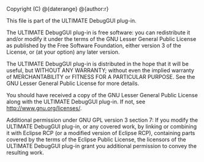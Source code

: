 Copyright (C) @{daterange} @{author:r}

This file is part of the ULTIMATE DebugGUI plug-in.

The ULTIMATE DebugGUI plug-in is free software: you can redistribute it and/or modify
it under the terms of the GNU Lesser General Public License as published
by the Free Software Foundation, either version 3 of the License, or
(at your option) any later version.

The ULTIMATE DebugGUI plug-in is distributed in the hope that it will be useful,
but WITHOUT ANY WARRANTY; without even the implied warranty of
MERCHANTABILITY or FITNESS FOR A PARTICULAR PURPOSE.  See the
GNU Lesser General Public License for more details.

You should have received a copy of the GNU Lesser General Public License
along with the ULTIMATE DebugGUI plug-in. If not, see <http://www.gnu.org/licenses/>.

Additional permission under GNU GPL version 3 section 7:
If you modify the ULTIMATE DebugGUI plug-in, or any covered work, by linking
or combining it with Eclipse RCP (or a modified version of Eclipse RCP), 
containing parts covered by the terms of the Eclipse Public License, the 
licensors of the ULTIMATE DebugGUI plug-in grant you additional permission 
to convey the resulting work.
